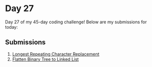 # Day 27

Day 27 of my 45-day coding challenge! Below are my submissions for today:

## Submissions

1. [Longest Repeating Character Replacement](https://leetcode.com/submissions/detail/1450875350/)
2. [Flatten Binary Tree to Linked List](https://leetcode.com/submissions/detail/1450882277/)
